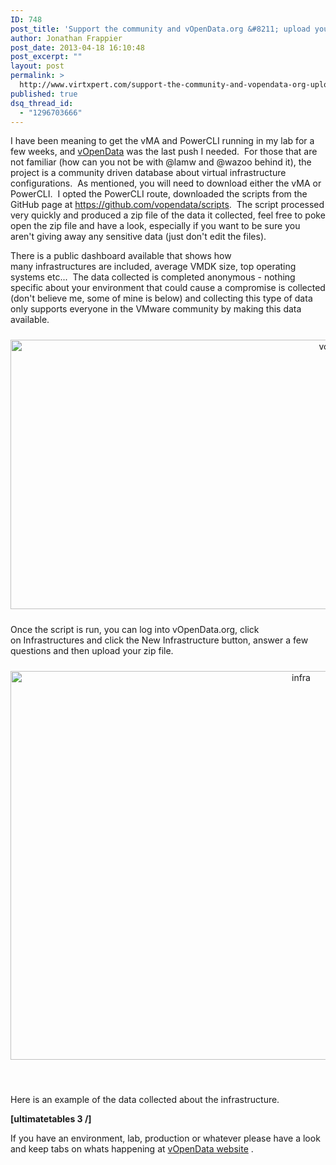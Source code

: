 ```yaml
---
ID: 748
post_title: 'Support the community and vOpenData.org &#8211; upload your data!'
author: Jonathan Frappier
post_date: 2013-04-18 16:10:48
post_excerpt: ""
layout: post
permalink: >
  http://www.virtxpert.com/support-the-community-and-vopendata-org-upload-your-data/
published: true
dsq_thread_id:
  - "1296703666"
---
```

I have been meaning to get the vMA and PowerCLI running in my lab for a few weeks, and <a href="https://twitter.com/vopendata" target="_blank">vOpenData</a> was the last push I needed.  For those that are not familiar (how can you not be with @lamw and @wazoo behind it), the project is a community driven database about virtual infrastructure configurations.  As mentioned, you will need to download either the vMA or PowerCLI.  I opted the PowerCLI route, downloaded the scripts from the GitHub page at <a href="https://github.com/vopendata/scripts">https://github.com/vopendata/scripts</a>.  The script processed very quickly and produced a zip file of the data it collected, feel free to poke open the zip file and have a look, especially if you want to be sure you aren't giving away any sensitive data (just don't edit the files).

There is a public dashboard available that shows how many infrastructures are included, average VMDK size, top operating systems etc...  The data collected is completed anonymous - nothing specific about your environment that could cause a compromise is collected (don't believe me, some of mine is below) and collecting this type of data only supports everyone in the VMware community by making this data available.
<p style="text-align: center;"><a href="http://www.virtxpert.com/wp-content/uploads/2013/04/vopen.jpg"><img class="aligncenter  wp-image-749" style="margin-top: 10px; margin-bottom: 10px;" alt="vopen" src="http://www.virtxpert.com/wp-content/uploads/2013/04/vopen.jpg" width="1012" height="431" /></a></p>
Once the script is run, you can log into vOpenData.org, click on Infrastructures and click the New Infrastructure button, answer a few questions and then upload your zip file.
<p style="text-align: center;"><a href="http://www.virtxpert.com/wp-content/uploads/2013/04/infra.jpg"><img class="aligncenter  wp-image-750" style="margin-top: 10px; margin-bottom: 10px;" alt="infra" src="http://www.virtxpert.com/wp-content/uploads/2013/04/infra.jpg" width="914" height="622" /></a></p>
&nbsp;

Here is an example of the data collected about the infrastructure.

<strong>[ultimatetables 3 /]</strong>

If you have an environment, lab, production or whatever please have a look and keep tabs on whats happening at <a href="http://www.vopendata.org/" target="_blank">vOpenData website</a>
.